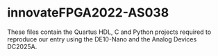 # innovateFPGA2022-AS038
These files contain the Quartus HDL, C and Python projects required to reproduce 
our entry using the DE10-Nano and the Analog Devices DC2025A.
